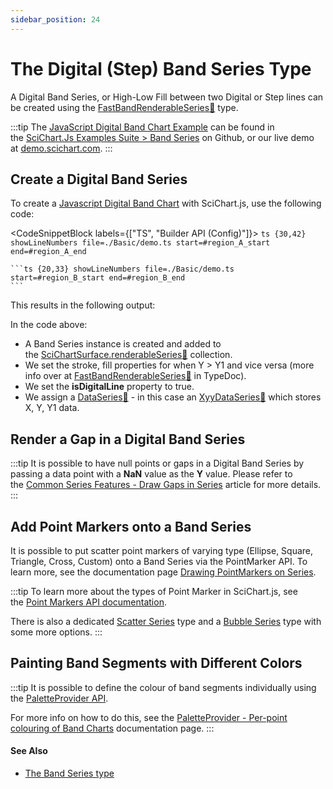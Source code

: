 ```yaml
---
sidebar_position: 24
---
```


# The Digital (Step) Band Series Type

A Digital Band Series, or High-Low Fill between two Digital or Step lines can be created using the [FastBandRenderableSeries:blue_book:](https://www.scichart.com/documentation/js/current/typedoc/classes/fastbandrenderableseries.html) type.

:::tip
The [JavaScript Digital Band Chart Example](https://www.scichart.com/demo/react/digital-band-chart) can be found in the [SciChart.Js Examples Suite > Band Series](https://github.com/ABTSoftware/SciChart.JS.Examples/tree/master/Examples/src/components/Examples/Charts2D/BasicChartTypes/DigitalBandSeriesChart) on Github, or our live demo at [demo.scichart.com](https://scichart.com/demo/javascript/digital-band-chart).
:::

<ChartFromSciChartDemo
    src="https://scichart.com/demo/iframe/digital-band-chart"
    title="Digital Band Chart"
/>

## Create a Digital Band Series

To create a [Javascript Digital Band Chart](https://scichart.com/demo/javascript-digital-band-chart) with SciChart.js, use the following code:

<CodeSnippetBlock labels={["TS", "Builder API (Config)"]}>
    ```ts {30,42} showLineNumbers file=./Basic/demo.ts start=#region_A_start end=#region_A_end
    ```

    ```ts {20,33} showLineNumbers file=./Basic/demo.ts start=#region_B_start end=#region_B_end
    ```
</CodeSnippetBlock>

This results in the following output:

<LiveDocSnippet name="./Basic/demo" />

In the code above:

*   A Band Series instance is created and added to the [SciChartSurface.renderableSeries:blue_book:](https://www.scichart.com/documentation/js/current/typedoc/classes/scichartsurface.html#renderableseries) collection.
*   We set the stroke, fill properties for when Y > Y1 and vice versa (more info over at [FastBandRenderableSeries:blue_book:](https://www.scichart.com/documentation/js/current/typedoc/classes/fastbandrenderableseries.html) in TypeDoc).
*   We set the **isDigitalLine** property to true.
*   We assign a [DataSeries:blue_book:](https://www.scichart.com/documentation/js/current/typedoc/classes/fastbandrenderableseries.html#dataseries) - in this case an [XyyDataSeries:blue_book:](https://www.scichart.com/documentation/js/current/typedoc/classes/xyydataseries.html) which stores X, Y, Y1 data.

## Render a Gap in a Digital Band Series

:::tip
It is possible to have null points or gaps in a Digital Band Series by passing a data point with a **NaN** value as the **Y** value. Please refer to the [Common Series Features - Draw Gaps in Series](/2d-charts/chart-types/common-series-apis/drawing-gaps) article for more details.
:::

## Add Point Markers onto a Band Series

It is possible to put scatter point markers of varying type (Ellipse, Square, Triangle, Cross, Custom) onto a Band Series via the PointMarker API. To learn more, see the documentation page [Drawing PointMarkers on Series](/2d-charts/chart-types/common-series-apis/drawing-point-markers).

:::tip
To learn more about the types of Point Marker in SciChart.js, see the [Point Markers API documentation](/2d-charts/chart-types/common-series-apis/drawing-point-markers).

There is also a dedicated [Scatter Series](/2d-charts/chart-types/xy-scatter-renderable-series) type and a [Bubble Series](/2d-charts/chart-types/fast-bubble-renderable-series) type with some more options.
:::

## Painting Band Segments with Different Colors

:::tip
It is possible to define the colour of band segments individually using the [PaletteProvider API](/2d-charts/chart-types/palette-provider-api/palette-provider-api-overview).

For more info on how to do this, see the [PaletteProvider - Per-point colouring of Band Charts](/2d-charts/chart-types/palette-provider-api/fast-band-renderable-series) documentation page.
:::

#### See Also

* [The Band Series type](/2d-charts/chart-types/fast-band-renderable-series)